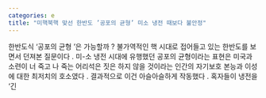 ```yaml
---
categories: e
title: "미핵북핵 맞선 한반도 ’공포의 균형’ 미소 냉전 때보다 불안정"
---
```

  한반도식  ‘공포의 균형 ’은 가능할까 ? 불가역적인 핵 시대로 접어들고 있는 한반도를 보면서 던져본 질문이다 . 미-소 냉전 시대에 유행했던 공포의 균형이라는 표현은 미국과 소련이 너 죽고 나 죽는 어리석은 짓은 하지 않을 것이라는 인간의 자기보호 본능과 이성에 대한 최저치의 호소였다 . 결과적으로 이건 아슬아슬하게 작동했다 . 혹자들이 냉전을  ‘긴